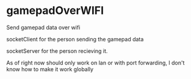 # gamepadOverWIFI
Send gamepad data over wifi

socketClient for the person sending the gamepad data

socketServer for the person recieving it.

As of right now should only work on lan or with port forwarding, I don't know how to make it work globally
